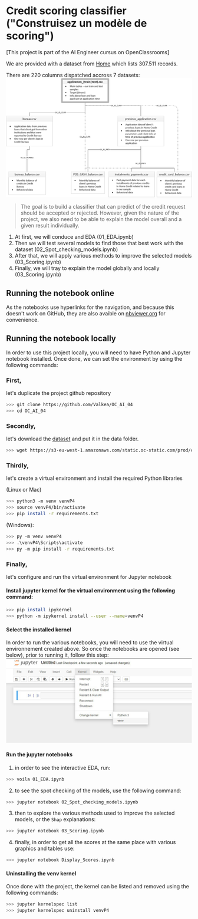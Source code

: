 # Credit scoring classifier ("Construisez un modèle de scoring")

[This project is part of the AI Engineer cursus on OpenClassrooms]

We are provided with a dataset from [Home](https://s3-eu-west-1.amazonaws.com/static.oc-static.com/prod/courses/files/Parcours_data_scientist/Projet+-+Impl%C3%A9menter+un+mod%C3%A8le+de+scoring/Projet+Mise+en+prod+-+home-credit-default-risk.zip) which lists 307.511 records. 

There are 220 columns dispatched accross 7 datasets:
![alt text](medias/home_credit.png)

> The goal is to build a classifier that can predict of the credit request should be accepted or rejected.
> However, given the nature of the project, we also need to be able to explain the model overall and a given result individually.

1. At first, we will conduce and EDA (01_EDA.ipynb)
2. Then we will test several models to find those that best work with the dataset (02_Spot_checking_models.ipynb)
3. After that, we will apply various methods to improve the selected models (03_Scoring.ipynb)
4. Finally, we will tray to explain the model globally and locally (03_Scoring.ipynb)

## Running the notebook online

As the notebooks use hyperlinks for the navigation, and because this doesn't work on GitHub, they are also avaible on [nbviewer.org](https://nbviewer.org/github/Valkea/OC_AI_04/tree/main/) for convenience.

## Running the notebook locally

In order to use this project locally, you will need to have Python and Jupyter notebook installed.
Once done, we can set the environment by using the following commands:

### First, 
let's duplicate the project github repository

```bash
>>> git clone https://github.com/Valkea/OC_AI_04
>>> cd OC_AI_04
```

### Secondly,
let's download the [dataset](https://s3-eu-west-1.amazonaws.com/static.oc-static.com/prod/courses/files/Parcours_data_scientist/Projet+-+Impl%C3%A9menter+un+mod%C3%A8le+de+scoring/Projet+Mise+en+prod+-+home-credit-default-risk.zip) and put it in the data folder.

```bash
>>> wget https://s3-eu-west-1.amazonaws.com/static.oc-static.com/prod/courses/files/Parcours_data_scientist/Projet+-+Impl%C3%A9menter+un+mod%C3%A8le+de+scoring/Projet+Mise+en+prod+-+home-credit-default-risk.zip -P data
```

### Thirdly,
let's create a virtual environment and install the required Python libraries

(Linux or Mac)
```bash
>>> python3 -m venv venvP4
>>> source venvP4/bin/activate
>>> pip install -r requirements.txt
```

(Windows):
```bash
>>> py -m venv venvP4
>>> .\venvP4\Scripts\activate
>>> py -m pip install -r requirements.txt
```

### Finally,
let's configure and run the virtual environment for Jupyter notebook


#### Install jupyter kernel for the virtual environment using the following command:

```bash
>>> pip install ipykernel
>>> python -m ipykernel install --user --name=venvP4
```

#### Select the installed kernel

In order to run the various notebooks, you will need to use the virtual environnement created above.
So once the notebooks are opened (see below), prior to running it, follow this step:
![alt text](medias/venv_selection.png)

#### Run the jupyter notebooks

1. in order to see the interactive EDA, run:
```bash
>>> voila 01_EDA.ipynb
```

2. to see the spot checking of the models, use the following command:
```bash
>>> jupyter notebook 02_Spot_checking_models.ipynb 
```

3. then to explore the various methods used to improve the selected models, or the `Shap` explanations:
```bash
>>> jupyter notebook 03_Scoring.ipynb 
```

4. finally, in order to get all the scores at the same place with various graphics and tables use:
```bash
>>> jupyter notebook Display_Scores.ipynb 
```

#### Uninstalling the venv kernel
Once done with the project, the kernel can be listed and removed using the following commands:

```bash
>>> jupyter kernelspec list
>>> jupyter kernelspec uninstall venvP4
```


